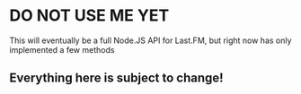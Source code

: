 # DO NOT USE ME YET
This will eventually be a full Node.JS API for Last.FM, but right now has only implemented a few methods
## Everything here is subject to change!